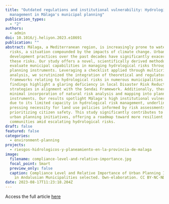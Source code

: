```yaml
---
title: "Outdated regulations and institutional vulnerability: Hydrological risk
  management in Málaga's municipal planning"
publication_types:
  - "2"
authors:
  - admin
doi: 10.1016/j.heliyon.2023.e18691
publication: ""
abstract: Málaga, a Mediterranean region, is increasingly prone to water-related
  risks, a situation compounded by the impacts of climate change. Urban
  development practices over the past decades have significantly exacerbated
  these risks. Our study offers a novel, scientifically derived methodology to
  evaluate municipal capabilities in managing hydrological risks through urban
  planning instruments. Leveraging a checklist applied through multicriteria
  analysis, we scrutinized the integration of theoretical and regulatory
  frameworks relating to hydrological risks in numerous municipalities. Our
  findings highlight a glaring deficiency in local Disaster Risk Reduction
  strategies in alignment with the Sendai Framework. Additionally, there's
  minimal incorporation of natural risk analysis and mapping into planning
  instruments. Our results spotlight Málaga's high institutional vulnerability
  due to its limited capacity in hydrological risk management, underlining the
  pressing necessity for land use policies informed by risk assessments and
  prioritizing citizen safety. This study significantly contributes to future
  urban planning initiatives, offering a roadmap toward more resilient
  communities amid escalating hydrological risks.
draft: false
featured: false
categories:
  - environment-planning
projects:
  - riesgos-hidrologicos-y-planeamiento-en-la-provincia-de-malaga
image:
  filename: compliance-level-and-relative-importance.jpg
  focal_point: Smart
  preview_only: false
  caption: Compliance Level and Relative Importance of Urban Planning Indicators
    in Andalusian Municipalities selected. Own-elaboration. CC BY-NC-ND 4.0
date: 2023-08-17T11:23:18.204Z
---
```

A﻿ccess the full article [here](https://www.researchgate.net/publication/372675177_Outdated_regulations_and_institutional_vulnerability_Hydrological_risk_management_in_Malaga%27s_municipal_planning#fullTextFileContent)
